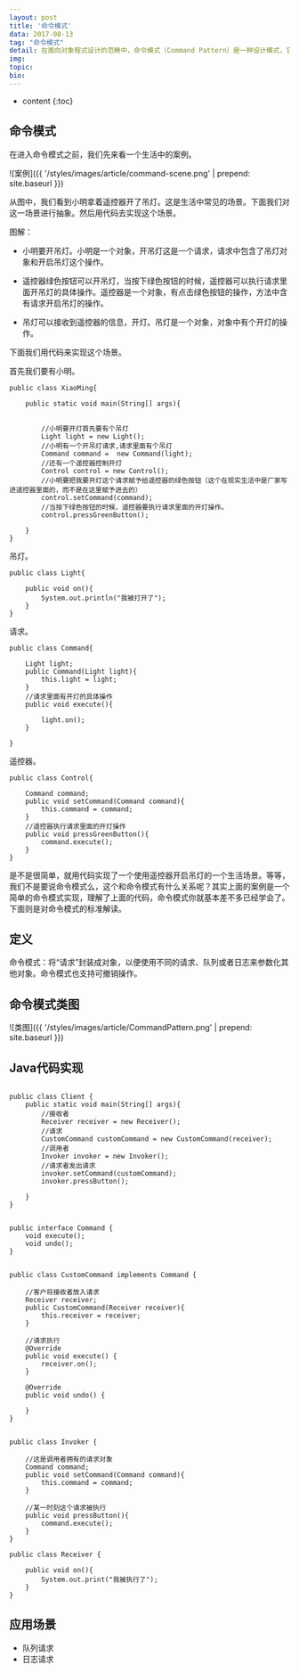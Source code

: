 ```yaml
---
layout: post
title: '命令模式'
data: 2017-08-13
tag: "命令模式"
detail: 在面向对象程式设计的范畴中，命令模式（Command Pattern）是一种设计模式，它尝试以物件来代表实际行动。
img: 
topic: 
bio: 
---
```


* content
{:toc}

命令模式
---------------------


在进入命令模式之前，我们先来看一个生活中的案例。

![案例]({{ '/styles/images/article/command-scene.png' | prepend: site.baseurl  }})

从图中，我们看到小明拿着遥控器开了吊灯。这是生活中常见的场景。下面我们对这一场景进行抽象。然后用代码去实现这个场景。

图解：

* 小明要开吊灯。小明是一个对象，开吊灯这是一个请求，请求中包含了吊灯对象和开启吊灯这个操作。

* 遥控器绿色按钮可以开吊灯，当按下绿色按钮的时候，遥控器可以执行请求里面开吊灯的具体操作。遥控器是一个对象，有点击绿色按钮的操作，方法中含有请求开启吊灯的操作。

* 吊灯可以接收到遥控器的信息，开灯。吊灯是一个对象，对象中有个开灯的操作。

下面我们用代码来实现这个场景。

首先我们要有小明。

```
public class XiaoMing{

	public static void main(String[] args){
	
		
		//小明要开灯首先要有个吊灯
		Light light = new Light();
		//小明有一个开吊灯请求,请求里面有个吊灯
		Command command =  new Command(light);
		//还有一个遥控器控制开灯
		Control control = new Control();
		//小明要把我要开灯这个请求赋予给遥控器的绿色按钮（这个在现实生活中是厂家写进遥控器里面的，而不是在这里赋予进去的）
		control.setCommand(command);
		//当按下绿色按钮的时候，遥控器要执行请求里面的开灯操作。
		control.pressGreenButton();
			
	}
}
```

吊灯。

```
public class Light{

	public void on(){
		System.out.println("我被打开了");
	}
}

```

请求。

```
public class Command{

	Light light;
	public Command(Light light){
		this.light = light;
	}
	//请求里面有开灯的具体操作
	public void execute(){
	
		light.on();
	}

}

```

遥控器。

```
public class Control{

	Command command;
	public void setCommand(Command command){
		this.command = command;
	}
	//遥控器执行请求里面的开灯操作
	public void pressGreenButton(){
		command.execute();
	}
}

```

是不是很简单，就用代码实现了一个使用遥控器开启吊灯的一个生活场景。等等，我们不是要说命令模式么，这个和命令模式有什么关系呢？其实上面的案例是一个简单的命令模式实现，理解了上面的代码，命令模式你就基本差不多已经学会了。下面则是对命令模式的标准解读。

## 定义

命令模式：将“请求”封装成对象，以便使用不同的请求、队列或者日志来参数化其他对象。命令模式也支持可撤销操作。

## 命令模式类图

![类图]({{ '/styles/images/article/CommandPattern.png' | prepend: site.baseurl  }})

## Java代码实现

```

public class Client {
    public static void main(String[] args){
        //接收者
        Receiver receiver = new Receiver();
        //请求
        CustomCommand customCommand = new CustomCommand(receiver);
        //调用者
        Invoker invoker = new Invoker();
        //请求者发出请求
        invoker.setCommand(customCommand);
        invoker.pressButton();

    }
}


public interface Command {
    void execute();
    void undo();
}


public class CustomCommand implements Command {

    //客户将接收者放入请求
    Receiver receiver;
    public CustomCommand(Receiver receiver){
        this.receiver = receiver;
    }

    //请求执行
    @Override
    public void execute() {
        receiver.on();
    }

    @Override
    public void undo() {

    }
}


public class Invoker {

    //这是调用者拥有的请求对象
    Command command;
    public void setCommand(Command command){
        this.command = command;
    }

    //某一时刻这个请求被执行
    public void pressButton(){
        command.execute();
    }
}

public class Receiver {

    public void on(){
        System.out.print("我被执行了");
    }
}

```

## 应用场景

* 队列请求
* 日志请求


